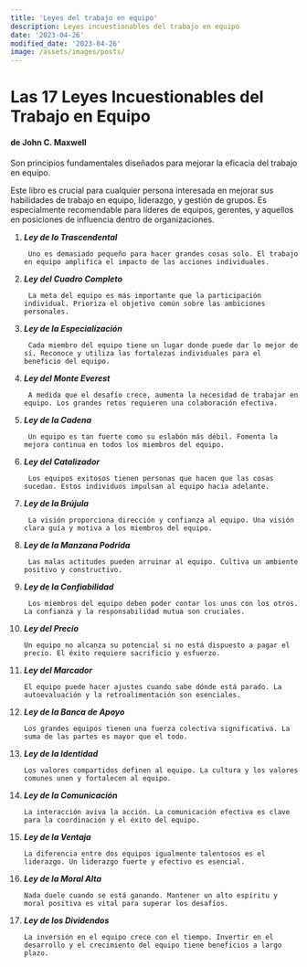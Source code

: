 ```yaml
---
title: 'Leyes del trabajo en equipo'
description: Leyes incuestionables del trabajo en equipo
date: '2023-04-26'
modified_date: '2023-04-26'
image: /assets/images/posts/
---
```

# Las 17 Leyes Incuestionables del Trabajo en Equipo

#### de John C. Maxwell 

Son principios fundamentales diseñados para mejorar la eficacia del trabajo en equipo.

Este libro es crucial para cualquier persona interesada en mejorar sus habilidades de trabajo en equipo, liderazgo, y gestión de grupos. Es especialmente recomendable para líderes de equipos, gerentes, y aquellos en posiciones de influencia dentro de organizaciones.

1. ***Ley de lo Trascendental***
    
        Uno es demasiado pequeño para hacer grandes cosas solo. El trabajo en equipo amplifica el impacto de las acciones individuales.

2. ***Ley del Cuadro Completo***
    
        La meta del equipo es más importante que la participación individual. Prioriza el objetivo común sobre las ambiciones personales.

3. ***Ley de la Especialización***
    
        Cada miembro del equipo tiene un lugar donde puede dar lo mejor de sí. Reconoce y utiliza las fortalezas individuales para el beneficio del equipo.

4. ***Ley del Monte Everest***
    
        A medida que el desafío crece, aumenta la necesidad de trabajar en equipo. Los grandes retos requieren una colaboración efectiva.

5. ***Ley de la Cadena***
    
        Un equipo es tan fuerte como su eslabón más débil. Fomenta la mejora continua en todos los miembros del equipo.

6. ***Ley del Catalizador***
    
        Los equipos exitosos tienen personas que hacen que las cosas sucedan. Estos individuos impulsan al equipo hacia adelante.

7. ***Ley de la Brújula***
    
        La visión proporciona dirección y confianza al equipo. Una visión clara guía y motiva a los miembros del equipo.

8. ***Ley de la Manzana Podrida***
    
        Las malas actitudes pueden arruinar al equipo. Cultiva un ambiente positivo y constructivo.

9. ***Ley de la Confiabilidad***
    
        Los miembros del equipo deben poder contar los unos con los otros. La confianza y la responsabilidad mutua son cruciales.

10. ***Ley del Precio***
    
        Un equipo no alcanza su potencial si no está dispuesto a pagar el precio. El éxito requiere sacrificio y esfuerzo.

11. ***Ley del Marcador***
    
        El equipo puede hacer ajustes cuando sabe dónde está parado. La autoevaluación y la retroalimentación son esenciales.

12. ***Ley de la Banca de Apoyo***
    
        Los grandes equipos tienen una fuerza colectiva significativa. La suma de las partes es mayor que el todo.

13. ***Ley de la Identidad***
    
        Los valores compartidos definen al equipo. La cultura y los valores comunes unen y fortalecen al equipo.

14. ***Ley de la Comunicación***
    
        La interacción aviva la acción. La comunicación efectiva es clave para la coordinación y el éxito del equipo.

15. ***Ley de la Ventaja***
    
        La diferencia entre dos equipos igualmente talentosos es el liderazgo. Un liderazgo fuerte y efectivo es esencial.

16. ***Ley de la Moral Alta***
    
        Nada duele cuando se está ganando. Mantener un alto espíritu y moral positiva es vital para superar los desafíos.

17. ***Ley de los Dividendos***
    
        La inversión en el equipo crece con el tiempo. Invertir en el desarrollo y el crecimiento del equipo tiene beneficios a largo plazo.
